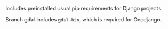 Includes preinstalled usual pip requirements for Django projects.

Branch gdal includes ```gdal-bin```, which is required for Geodjango.
